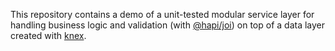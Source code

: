 This repository contains a demo of a unit-tested modular service layer for handling business logic and validation (with [@hapi/joi](https://github.com/hapijs/joi)) on top of a data layer created with [knex](https://knexjs.org/).
